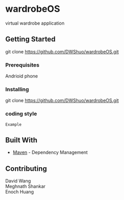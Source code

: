
# wardrobeOS

virtual wardrobe application

## Getting Started

git clone https://github.com/DWShuo/wardrobeOS.git

### Prerequisites

Andrioid phone

### Installing

git clone https://github.com/DWShuo/wardrobeOS.git

### coding style 

```
Example
```

## Built With

* [Maven](https://maven.apache.org/) - Dependency Management

## Contributing
David Wang  
Meghnath Shankar  
Enoch Huang  

